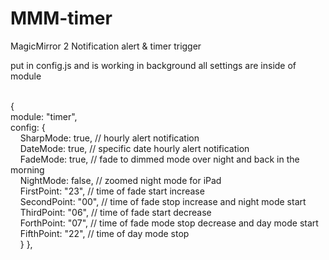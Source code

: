 # MMM-timer
MagicMirror 2 Notification alert & timer trigger

put in config.js and is working in background
all settings are inside of module

<br>{
<br>module: "timer",
<br>config: {
<br>&nbsp;&nbsp;&nbsp;&nbsp;SharpMode: true, // hourly alert notification
<br>&nbsp;&nbsp;&nbsp;&nbsp;DateMode: true, // specific date hourly alert notification
<br>&nbsp;&nbsp;&nbsp;&nbsp;FadeMode: true, // fade to dimmed mode over night and back in the morning
<br>&nbsp;&nbsp;&nbsp;&nbsp;NightMode: false, // zoomed night mode for iPad
<br>&nbsp;&nbsp;&nbsp;&nbsp;FirstPoint: "23", // time of fade start increase
<br>&nbsp;&nbsp;&nbsp;&nbsp;SecondPoint: "00", // time of fade stop increase and night mode start
<br>&nbsp;&nbsp;&nbsp;&nbsp;ThirdPoint: "06", // time of fade start decrease
<br>&nbsp;&nbsp;&nbsp;&nbsp;ForthPoint: "07", // time of fade mode stop decrease and day mode start
<br>&nbsp;&nbsp;&nbsp;&nbsp;FifthPoint: "22", // time of day mode stop
<br>&nbsp;&nbsp;&nbsp;&nbsp;}
},

